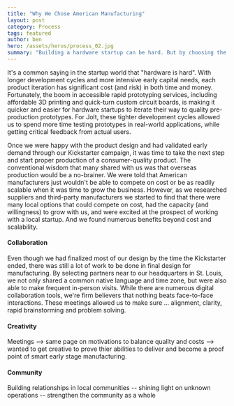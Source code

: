 ```yaml
---
title: "Why We Chose American Manufacturing"
layout: post
category: Process
tags: featured
author: ben
hero: /assets/heros/process_02.jpg
summary: "Building a hardware startup can be hard. But by choosing the right local partners we've built a foundation for success."
---
```


It's a common saying in the startup world that "hardware is hard". With longer development cycles and more intensive early capital needs, each product iteration has significant cost (and risk) in both time and money. Fortunately, the boom in accessible rapid prototyping services, including affordable 3D printing and quick-turn custom circuit boards, is making it quicker and easier for hardware startups to iterate their way to quality pre-production prototypes. For Jolt, these tighter development cycles allowed us to spend more time testing prototypes in real-world applications, while getting critical feedback from actual users.

Once we were happy with the product design and had validated early demand through our Kickstarter campaign, it was time to take the next step and start proper production of a consumer-quality product. The conventional wisdom that many shared with us was that overseas production would be a no-brainer. We were told that American manufacturers just wouldn't be able to compete on cost or be as readily scalable when it was time to grow the business. However, as we researched suppliers and third-party manufacturers we started to find that there were many local options that could compete on cost, had the capacity (and willingness) to grow with us, and were excited at the prospect of working with a local startup. And we found numerous benefits beyond cost and scalability.

#### Collaboration

Even though we had finalized most of our design by the time the Kickstarter ended, there was still a lot of work to be done in final design for manufacturing. By selecting partners near to our headquarters in St. Louis, we not only shared a common native language and time zone, but were also able to make frequent in-person visits. While there are numerous digital collaboration tools, we're firm believers that nothing beats face-to-face interactions. These meetings allowed us to make sure ... alignment, clarity, rapid brainstorming and problem solving.

#### Creativity

Meetings --> same page on motivations to balance quality and costs --> wanted to get creative to prove thier abilities to deliver and become a proof point of smart early stage manufacturing.

#### Community

Building relationships in local communities -- shining light on unknown operations -- strengthen the community as a whole

